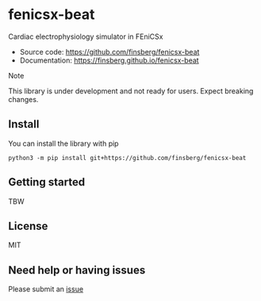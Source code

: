 # fenicsx-beat
Cardiac electrophysiology simulator in FEniCSx

- Source code: https://github.com/finsberg/fenicsx-beat
- Documentation: https://finsberg.github.io/fenicsx-beat

> [!NOTE]
> This library is under development and not ready for users. Expect breaking changes.


## Install
You can install the library with pip
```
python3 -m pip install git+https://github.com/finsberg/fenicsx-beat
```


## Getting started

TBW

## License
MIT

## Need help or having issues
Please submit an [issue](https://github.com/finsberg/fenicsx-beat/issues)
